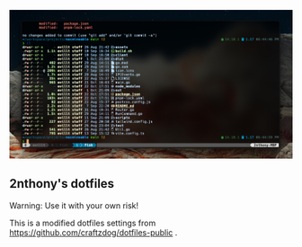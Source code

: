 ![](./images/cover.jpg)

## 2nthony's dotfiles

Warning: Use it with your own risk!

This is a modified dotfiles settings from https://github.com/craftzdog/dotfiles-public .

